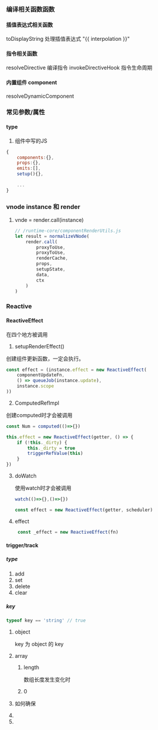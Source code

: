 ### 编译相关函数函数
#### 插值表达式相关函数
toDisplayString 处理插值表达式 "{{ interpolation  }}"
#### 指令相关函数
resolveDirective 编译指令
invokeDirectiveHook 指令生命周期

#### 内置组件 component
resolveDynamicComponent



### 常见参数/属性 
#### type

1. 组件中写的JS

```js
{
    components:{},
    props:{},
    emits:[],
    setup(){},
 	
	...
}
```



### vnode instance 和 render

1. vnde = render.call(instance)

   ```js
   // /runtime-core/componentRenderUtils.js
   let result = normalizeVNode(
       render.call(
           proxyToUse,
           proxyToUse,
           renderCache,
           props,
           setupState,
           data,
           ctx
       )
   )
   ```

   
### Reactive
#### ReactiveEffect

 在四个地方被调用

1.  setupRenderEffect()

   创建组件更新函数，一定会执行。

   ```js
   const effect = (instance.effect = new ReactiveEffect(
       componentUpdateFn,
       () => queueJob(instance.update),
       instance.scope
   ))
   ```

2.  ComputedRefImpl

   创建computed时才会被调用

   ```js
   const Num = computed(()=>{})
   ```

   ```js
   this.effect = new ReactiveEffect(getter, () => {
       if (!this._dirty) {
           this._dirty = true
           triggerRefValue(this)
       }
   })
   ```

3. doWatch

   使用watch时才会被调用

   ```js
   watch(()=>{},()=>{})
   ```

   ```js
   const effect = new ReactiveEffect(getter, scheduler)
   ```

4. effect

   ```js
    const _effect = new ReactiveEffect(fn)
   ```

   

#### trigger/track 

##### type

1. add
2. set
3. delete
4. clear

##### key

```js
typeof key == 'string' // true
```

1. object

   key 为 object 的 key

2. array

   1. length

      数组长度发生变化时

   2. 0

      








1. 如何确保 
2.  
3. 